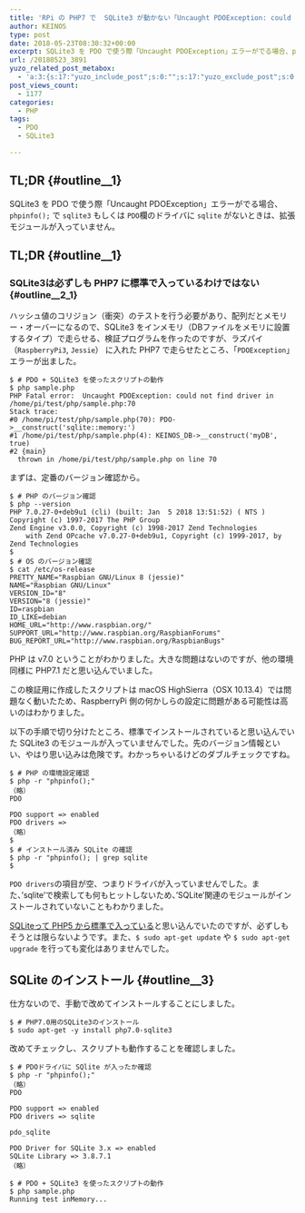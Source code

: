 ```yaml
---
title: 'RPi の PHP7 で  SQLite3 が動かない「Uncaught PDOException: could not find driver」エラー'
author: KEINOS
type: post
date: 2018-05-23T08:30:32+00:00
excerpt: SQLite3 を PDO で使う際「Uncaught PDOException」エラーがでる場合、phpinfo() で sqlite3 もしくは PDO欄のドライバに sqlite がないときは、拡張モジュールが入っていません。ローカルファイル、インメモリ関係なくエラーが出ます。
url: /20180523_3891
yuzo_related_post_metabox:
  - 'a:3:{s:17:"yuzo_include_post";s:0:"";s:17:"yuzo_exclude_post";s:0:"";s:21:"yuzo_disabled_related";N;}'
post_views_count:
  - 1177
categories:
  - PHP
tags:
  - PDO
  - SQLite3

---
```

## TL;DR {#outline__1}

SQLite3 を PDO で使う際「Uncaught PDOException」エラーがでる場合、`phpinfo();` で `sqlite3` もしくは `PDO`欄のドライバに `sqlite` がないときは、拡張モジュールが入っていません。

## TL;DR {#outline__1}

### SQLite3は必ずしも PHP7 に標準で入っているわけではない {#outline__2_1}

ハッシュ値のコリジョン（衝突）のテストを行う必要があり、配列だとメモリー・オーバーになるので、SQLite3 をインメモリ（DBファイルをメモリに設置するタイプ）で走らせる、検証プログラムを作ったのですが、ラズパイ（`RaspberryPi3`, `Jessie`） に入れた PHP7 で走らせたところ、「`PDOException`」エラーが出ました。

    $ # PDO + SQLite3 を使ったスクリプトの動作
    $ php sample.php
    PHP Fatal error:  Uncaught PDOException: could not find driver in /home/pi/test/php/sample.php:70
    Stack trace:
    #0 /home/pi/test/php/sample.php(70): PDO->__construct('sqlite::memory:')
    #1 /home/pi/test/php/sample.php(4): KEINOS_DB->__construct('myDB', true)
    #2 {main}
      thrown in /home/pi/test/php/sample.php on line 70
    

まずは、定番のバージョン確認から。

    $ # PHP のバージョン確認
    $ php --version
    PHP 7.0.27-0+deb9u1 (cli) (built: Jan  5 2018 13:51:52) ( NTS )
    Copyright (c) 1997-2017 The PHP Group
    Zend Engine v3.0.0, Copyright (c) 1998-2017 Zend Technologies
        with Zend OPcache v7.0.27-0+deb9u1, Copyright (c) 1999-2017, by Zend Technologies
    $
    $ # OS のバージョン確認
    $ cat /etc/os-release
    PRETTY_NAME="Raspbian GNU/Linux 8 (jessie)"
    NAME="Raspbian GNU/Linux"
    VERSION_ID="8"
    VERSION="8 (jessie)"
    ID=raspbian
    ID_LIKE=debian
    HOME_URL="http://www.raspbian.org/"
    SUPPORT_URL="http://www.raspbian.org/RaspbianForums"
    BUG_REPORT_URL="http://www.raspbian.org/RaspbianBugs"
    

PHP は v7.0 ということがわかりました。大きな問題はないのですが、他の環境同様に PHP7.1 だと思い込んでいました。

この検証用に作成したスクリプトは macOS HighSierra（OSX 10.13.4）では問題なく動いたため、RaspberryPi 側の何かしらの設定に問題がある可能性は高いのはわかりました。

以下の手順で切り分けたところ、標準でインストールされていると思い込んでいた SQLite3 のモジュールが入っていませんでした。先のバージョン情報といい、やはり思い込みは危険です。わかっちゃいるけどのダブルチェックですね。

    $ # PHP の環境設定確認
    $ php -r "phpinfo();"
    （略）
    PDO
    
    PDO support => enabled
    PDO drivers =>  
    （略）
    $
    $ # インストール済み SQLite の確認
    $ php -r "phpinfo(); | grep sqlite
    $
    

`PDO drivers`の項目が空、つまりドライバが入っていませんでした。また、&#8217;sqlite&#8217;で検索しても何もヒットしないため、&#8217;SQLite&#8217;関連のモジュールがインストールされていないこともわかりました。

[SQLiteって PHP5 から標準で入っている][1]と思い込んでいたのですが、必ずしもそうとは限らないようです。また、`$ sudo apt-get update` や `$ sudo apt-get upgrade` を行っても変化はありませんでした。

## SQLite のインストール {#outline__3}

仕方ないので、手動で改めてインストールすることにしました。

    $ # PHP7.0用のSQLite3のインストール
    $ sudo apt-get -y install php7.0-sqlite3
    

改めてチェックし、スクリプトも動作することを確認しました。

    $ # PDOドライバに SQlite が入ったか確認
    $ php -r "phpinfo();"
    （略）
    PDO
    
    PDO support => enabled
    PDO drivers => sqlite
    
    pdo_sqlite
    
    PDO Driver for SQLite 3.x => enabled
    SQLite Library => 3.8.7.1
    （略）
    
    $ # PDO + SQLite3 を使ったスクリプトの動作
    $ php sample.php
    Running test inMemory...

 [1]: http://www.itmedia.co.jp/enterprise/0405/28/epn04.html